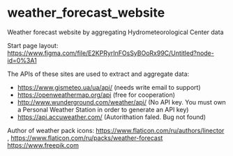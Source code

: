 # weather_forecast_website
Weather forecast website by aggregating Hydrometeorological Center data

Start page layout: https://www.figma.com/file/E2KPRyrInFOsSyBOoRx99C/Untitled?node-id=0%3A1


The APIs of these sites are used to extract and aggregate data:
- https://www.gismeteo.ua/ua/api/ (needs write email to support)
- https://openweathermap.org/api (free for cooperation)
- http://www.wunderground.com/weather/api/ (No API key. You must own a Personal Weather Station in order to generate an API key)
- https://api.accuweather.com/ (Autorithation faled. Bug not found)

Author of weather pack icons: https://www.flaticon.com/ru/authors/linector , https://www.flaticon.com/ru/packs/weather-forecast
https://www.freepik.com
